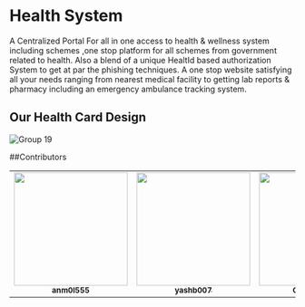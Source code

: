 # Health System

A Centralized Portal For all in one access to health & wellness system including schemes ,one stop platform for all schemes from government related to health.
Also a blend of a unique HealtId based authorization System to get at par the phishing techniques.
A one stop website satisfying all your needs ranging from nearest medical facility to getting lab reports & pharmacy including an emergency ambulance tracking system.

## Our Health Card Design
![Group 19](https://user-images.githubusercontent.com/54709833/92414162-97955980-f170-11ea-95fa-f57f3a4d7656.png)


##Contributors

<table>
  <tr>
    <td align="center"><a href="https://github.com/anm0l555"><img src="https://avatars3.githubusercontent.com/u/54709833?s=400&u=0b9c365f4321a6454abcc408a4e13e7961d691a5&v=4" width="200px;" alt=""/><br /><sub><b>anm0l555</b></sub></a><br / >
    <td align="center"><a href="https://github.com/yashb007"><img src="https://avatars0.githubusercontent.com/u/43825357?s=400&u=37329ebfab1ed7283cded3778d8eb95303ec3cc9&v=4" width="200px;" alt=""/><br /><sub><b>yashb007</b></sub></a><br /></td>
    <td align="center"><a href="https://github.com/Greatgabbar"><img src="https://avatars3.githubusercontent.com/u/63102346?s=400&u=c6ecbac3cc6c5f13434bb83fa5a27a869b463308&v=4" width="200px;" alt=""/><br /><sub><b>Greatgabbar</b></sub></a><br /></td>
    <td align="center"><a href="https://github.com/Raunak101"><img src="https://avatars2.githubusercontent.com/u/63440627?s=400&v=4" width="200px;" alt=""/><br /><sub><b>Raunak101</b></sub></a><br /></td>
  </tr>
</table>
